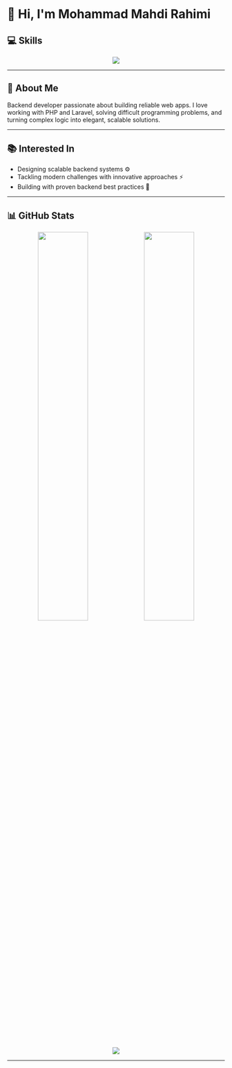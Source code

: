 # 👋 Hi, I'm Mohammad Mahdi Rahimi

## 💻 Skills

<p align="center">
  <a href="#">
    <img src="https://simpleskill.icons.workers.dev/svg?i=php,laravel,mysql,git,&theme=dark" />
  </a>
</p>

---

## 🙋 About Me

Backend developer passionate about building reliable web apps. I love working with PHP and Laravel, solving difficult programming problems, and turning complex logic into elegant, scalable solutions.

---

## 📚 Interested In

* Designing scalable backend systems ⚙️
* Tackling modern challenges with innovative approaches ⚡
* Building with proven backend best practices 📖

---

## 📊 GitHub Stats

<p align="center">
  <img src="https://github-readme-stats.vercel.app/api?username=mmrahimi&show_icons=true&theme=dark" width="48%" />
  <img src="https://github-readme-streak-stats.herokuapp.com/?user=mmrahimi&theme=dark" width="48%" />
</p>

<p align="center">
  <img src="https://github-readme-stats.vercel.app/api/top-langs/?username=mmrahimi&layout=compact&theme=dark" />
</p>

---
